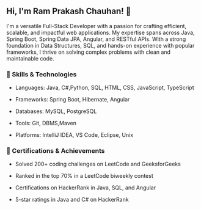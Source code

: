 ## Hi, I'm Ram Prakash Chauhan! 👋

<!--
**rabs-ramii-801/rabs-ramii-801** is a ✨ _special_ ✨ repository because its `README.md` (this file) appears on your GitHub profile.

Here are some ideas to get you started:

- 🔭 I’m currently working on ...
- 🌱 I’m currently learning ...
- 👯 I’m looking to collaborate on ...
- 🤔 I’m looking for help with ...
- 💬 Ask me about ...
- 📫 How to reach me: ...
- 😄 Pronouns: ...
- ⚡ Fun fact: ...
-->

I'm a versatile Full-Stack Developer with a passion for crafting efficient, scalable, and impactful web applications. My expertise spans across Java, Spring Boot, Spring Data JPA, Angular, and RESTful APIs. With a strong foundation in Data Structures, SQL, and hands-on experience with popular frameworks, I thrive on solving complex problems with clean and maintainable code.

### 🚀 Skills & Technologies

  * Languages: Java, C#,Python, SQL, HTML, CSS, JavaScript, TypeScript
  
  * Frameworks: Spring Boot, Hibernate, Angular
  
  * Databases: MySQL, PostgreSQL
  
  * Tools: Git, DBMS,Maven
  
  * Platforms: IntelliJ IDEA, VS Code, Eclipse, Unix

### 📜 Certifications & Achievements

  * Solved 200+ coding challenges on LeetCode and GeeksforGeeks
  
  * Ranked in the top 70% in a LeetCode biweekly contest
  
  * Certifications on HackerRank in Java, SQL, and Angular
  
  * 5-star ratings in Java and C# on HackerRank

